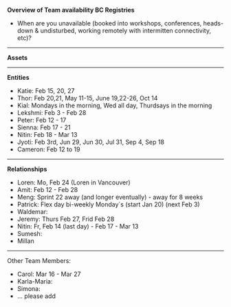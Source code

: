 **Overview of Team availability BC Registries**
- When are you unavailable (booked into workshops, conferences, heads-down & undisturbed, working remotely with intermitten connectivity, etc)?  
----

**Assets**



----
**Entities** 
* Katie: Feb 15, 20, 27
* Thor: Feb 20,21, May 11-15, June 19,22-26, Oct 14
* Kial: Mondays in the morning, Wed all day, Thurdsays in the morning
* Lekshmi: Feb 3 - Feb 28
* Peter: Feb 12 - 17
* Sienna: Feb 17 - 21
* Nitin: Feb 18 - Mar 13
* Jyoti: Feb 3rd, Jun 29, Jun 30, Jul 31, Sep 4, Sep 18
* Cameron: Feb 12 to 19


----
**Relationships** 
* Loren: Mo, Feb 24 (Loren in Vancouver) 
* Amit: Feb 12 - Feb 28
* Meng: Sprint 22 away (and longer eventually) - away for 8 weeks
* Patrick: Flex day bi-weekly Monday´s (start Jan 20) (next Feb 3)
* Waldemar: 
* Jeremy: Thurs Feb 27, Frid Feb 28
* Nitin: Fr, Feb 14 (last day) - Feb 17 - Mar 13
* Sumesh:
* Millan 


----
Other Team Members:
* Carol: Mar 16 - Mar 27
* Karla-Maria:
* Simona:
* ... please add
